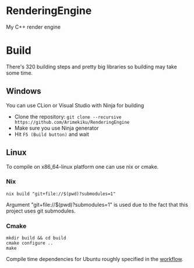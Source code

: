 # RenderingEngine

My C++ render engine

# Build

There's 320 building steps and pretty big libraries so building may take some time.

## Windows

You can use CLion or Visual Studio with Ninja for building

- Clone the repository: `git clone --recursive https://github.com/Arimekiku/RenderingEngine`
- Make sure you use Ninja generator
- Hit `F5 (Build button)` and wait

## Linux

To compile on x86_64-linux platform one can use nix or cmake.

### Nix

```shell
nix build "git+file://$(pwd)?submodules=1"
```

Argument "git+file://$(pwd)?submodules=1" is used due to the fact that this project uses git submodules.

### Cmake

```shell
mkdir build && cd build
cmake configure ..
make
```

Compile time dependencies for Ubuntu roughly specified in the [workflow](./.github/workflows/build-check-x86_64-linux.yaml).
